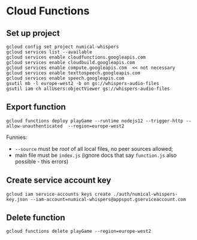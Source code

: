 # Cloud Functions

## Set up project
````
gcloud config set project numical-whispers  
gcloud services list --available
gcloud services enable cloudfunctions.googleapis.com  
gcloud services enable cloudbuild.googleapis.com
gcloud services enable compute.googleapis.com  << not necessary
gcloud services enable texttospeech.googleapis.com
gcloud services enable speech.googleapis.com
gsutil mb -l europe-west2 -b on gs://whispers-audio-files
gsutil iam ch allUsers:objectViewer gs://whispers-audio-files
````

## Export function
````
gcloud functions deploy playGame --runtime nodejs12 --trigger-http --allow-unauthenticated  --region=europe-west2
````
Funnies:
* `--source` must be *root* of all local files, no peer sources allowed;
* main file must be `index.js` (ignore docs that say `function.js` also possible - this errors)

## Create service account key
```
gcloud iam service-accounts keys create ./auth/numical-whispers-key.json --iam-account=numical-whispers@appspot.gserviceaccount.com
```

## Delete function
````
gcloud functions delete playGame --region=europe-west2
````

